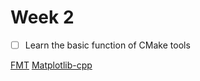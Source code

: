 # Week 2
- [ ] Learn the basic function of CMake tools

[FMT](https://github.com/fmtlib/fmt)
[Matplotlib-cpp](https://github.com/lava/matplotlib-cpp)
